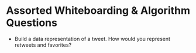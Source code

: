 # Assorted Whiteboarding & Algorithm Questions

* Build a data representation of a tweet. How would you represent retweets and favorites?